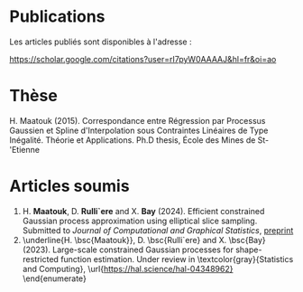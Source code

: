 # Publications

Les articles publiés sont disponibles à l'adresse :

https://scholar.google.com/citations?user=rI7pyW0AAAAJ&hl=fr&oi=ao



# Thèse
H. Maatouk (2015). Correspondance entre Régression par Processus Gaussien et Spline d'Interpolation sous Contraintes Linéaires de Type Inégalité. Théorie et Applications. Ph.D thesis, École des Mines de St-\'Etienne

# Articles soumis
1. H. **Maatouk**, D. **Rulli\`ere** and X. **Bay** (2024). Efficient constrained Gaussian process approximation using elliptical slice sampling.
Submitted to _Journal of Computational and Graphical Statistics_, [preprint](https://hal.science/hal-04496474)
2. \underline{H. \bsc{Maatouk}}, D. \bsc{Rulli\`ere} and X. \bsc{Bay} (2023). Large-scale constrained Gaussian processes for shape-restricted function estimation. Under review in \textcolor{gray}{Statistics and Computing}, \url{https://hal.science/hal-04348962}
\end{enumerate}
